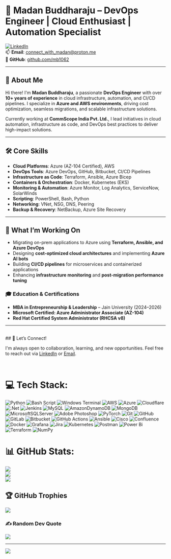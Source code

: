 # 🌟 Madan Buddharaju – DevOps Engineer | Cloud Enthusiast | Automation Specialist

[![LinkedIn](https://img.shields.io/badge/LinkedIn-Connect-blue?style=flat&logo=linkedin)](https://www.linkedin.com/in/gopalbraju)  
📫 **Email**: connect_with_madan@proton.me  
🔗 **GitHub**: [github.com/mb1062](https://github.com/mb1062)

---

## 👋 About Me

Hi there! I'm **Madan Buddharaju**, a passionate **DevOps Engineer** with over **10+ years of experience** in cloud infrastructure, automation, and CI/CD pipelines. I specialize in **Azure and AWS environments**, driving cost optimization, seamless migrations, and scalable infrastructure solutions.

Currently working at **CommScope India Pvt. Ltd.**, I lead initiatives in cloud automation, infrastructure as code, and DevOps best practices to deliver high-impact solutions.

---

## 🛠️ Core Skills

- **Cloud Platforms**: Azure (AZ-104 Certified), AWS  
- **DevOps Tools**: Azure DevOps, GitHub, Bitbucket, CI/CD Pipelines  
- **Infrastructure as Code**: Terraform, Ansible, Azure Bicep  
- **Containers & Orchestration**: Docker, Kubernetes (EKS)  
- **Monitoring & Automation**: Azure Monitor, Log Analytics, ServiceNow, SolarWinds  
- **Scripting**: PowerShell, Bash, Python  
- **Networking**: VNet, NSG, DNS, Peering  
- **Backup & Recovery**: NetBackup, Azure Site Recovery

---

## 🚀 What I’m Working On

- Migrating on-prem applications to Azure using **Terraform, Ansible, and Azure DevOps**
- Designing **cost-optimized cloud architectures** and implementing **Azure AI bots**
- Building **CI/CD pipelines** for microservices and containerized applications
- Enhancing **infrastructure monitoring** and **post-migration performance tuning**

### 🎓 Education & Certifications

- **MBA in Entrepreneurship & Leadership** – Jain University (2024–2026)
- **Microsoft Certified: Azure Administrator Associate (AZ-104)**
- **Red Hat Certified System Administrator (RHCSA v8)**

---

<br>
## 🤝 Let’s Connect!

I'm always open to collaboration, learning, and new opportunities. Feel free to reach out via [LinkedIn](https://www.linkedin.com/in/gopalbraju) or [Email](connect_with_madan@proton.me).

<br>

# 💻 Tech Stack:
![Python](https://img.shields.io/badge/python-3670A0?style=for-the-badge&logo=python&logoColor=ffdd54) ![Bash Script](https://img.shields.io/badge/bash_script-%23121011.svg?style=for-the-badge&logo=gnu-bash&logoColor=white) ![Windows Terminal](https://img.shields.io/badge/Windows%20Terminal-%234D4D4D.svg?style=for-the-badge&logo=windows-terminal&logoColor=white) ![AWS](https://img.shields.io/badge/AWS-%23FF9900.svg?style=for-the-badge&logo=amazon-aws&logoColor=white) ![Azure](https://img.shields.io/badge/azure-%230072C6.svg?style=for-the-badge&logo=microsoftazure&logoColor=white) ![Cloudflare](https://img.shields.io/badge/Cloudflare-F38020?style=for-the-badge&logo=Cloudflare&logoColor=white) ![.Net](https://img.shields.io/badge/.NET-5C2D91?style=for-the-badge&logo=.net&logoColor=white) ![Jenkins](https://img.shields.io/badge/jenkins-%232C5263.svg?style=for-the-badge&logo=jenkins&logoColor=white) ![MySQL](https://img.shields.io/badge/mysql-4479A1.svg?style=for-the-badge&logo=mysql&logoColor=white) ![AmazonDynamoDB](https://img.shields.io/badge/Amazon%20DynamoDB-4053D6?style=for-the-badge&logo=Amazon%20DynamoDB&logoColor=white) ![MongoDB](https://img.shields.io/badge/MongoDB-%234ea94b.svg?style=for-the-badge&logo=mongodb&logoColor=white) ![MicrosoftSQLServer](https://img.shields.io/badge/Microsoft%20SQL%20Server-CC2927?style=for-the-badge&logo=microsoft%20sql%20server&logoColor=white) ![Adobe Photoshop](https://img.shields.io/badge/adobe%20photoshop-%2331A8FF.svg?style=for-the-badge&logo=adobe%20photoshop&logoColor=white) ![PyTorch](https://img.shields.io/badge/PyTorch-%23EE4C2C.svg?style=for-the-badge&logo=PyTorch&logoColor=white) ![Git](https://img.shields.io/badge/git-%23F05033.svg?style=for-the-badge&logo=git&logoColor=white) ![GitHub](https://img.shields.io/badge/github-%23121011.svg?style=for-the-badge&logo=github&logoColor=white) ![GitLab](https://img.shields.io/badge/gitlab-%23181717.svg?style=for-the-badge&logo=gitlab&logoColor=white) ![Bitbucket](https://img.shields.io/badge/bitbucket-%230047B3.svg?style=for-the-badge&logo=bitbucket&logoColor=white) ![GitHub Actions](https://img.shields.io/badge/github%20actions-%232671E5.svg?style=for-the-badge&logo=githubactions&logoColor=white) ![Ansible](https://img.shields.io/badge/ansible-%231A1918.svg?style=for-the-badge&logo=ansible&logoColor=white) ![Cisco](https://img.shields.io/badge/cisco-%23049fd9.svg?style=for-the-badge&logo=cisco&logoColor=black) ![Confluence](https://img.shields.io/badge/confluence-%23172BF4.svg?style=for-the-badge&logo=confluence&logoColor=white) ![Docker](https://img.shields.io/badge/docker-%230db7ed.svg?style=for-the-badge&logo=docker&logoColor=white) ![Grafana](https://img.shields.io/badge/grafana-%23F46800.svg?style=for-the-badge&logo=grafana&logoColor=white) ![Jira](https://img.shields.io/badge/jira-%230A0FFF.svg?style=for-the-badge&logo=jira&logoColor=white) ![Kubernetes](https://img.shields.io/badge/kubernetes-%23326ce5.svg?style=for-the-badge&logo=kubernetes&logoColor=white) ![Postman](https://img.shields.io/badge/Postman-FF6C37?style=for-the-badge&logo=postman&logoColor=white) ![Power Bi](https://img.shields.io/badge/power_bi-F2C811?style=for-the-badge&logo=powerbi&logoColor=black) ![Terraform](https://img.shields.io/badge/terraform-%235835CC.svg?style=for-the-badge&logo=terraform&logoColor=white) ![NumPy](https://img.shields.io/badge/numpy-%23013243.svg?style=for-the-badge&logo=numpy&logoColor=white)
# 📊 GitHub Stats:
![](https://github-readme-stats.vercel.app/api?username=mb1062&theme=merko&hide_border=false&include_all_commits=false&count_private=false)<br/>
![](https://nirzak-streak-stats.vercel.app/?user=mb1062&theme=merko&hide_border=false)<br/>
![](https://github-readme-stats.vercel.app/api/top-langs/?username=mb1062&theme=merko&hide_border=false&include_all_commits=false&count_private=false&layout=compact)

## 🏆 GitHub Trophies
![](https://github-profile-trophy.vercel.app/?username=mb1062&theme=transparent&no-frame=true&no-bg=true&margin-w=4)

### ✍️ Random Dev Quote
![](https://quotes-github-readme.vercel.app/api?type=horizontal&theme=radical)

---
[![](https://visitcount.itsvg.in/api?id=mb1062&icon=0&color=11)](https://visitcount.itsvg.in)
